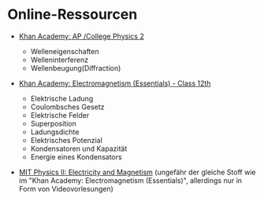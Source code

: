 # Online-Ressourcen
- [Khan Academy: AP /College Physics 2](https://www.khanacademy.org/science/ap-physics-2/ap-light-waves) 
  - Welleneigenschaften
  - Welleninterferenz
  - Wellenbeugung(Diffraction)

- [Khan Academy: Electromagnetism (Essentials) - Class 12th](https://www.khanacademy.org/science/electromagnetism)
  - Elektrische Ladung
  - Coulombsches Gesetz
  - Elektrische Felder
  - Superposition
  - Ladungsdichte
  - Elektrisches Potenzial
  - Kondensatoren und Kapazität
  - Energie eines Kondensators

- [MIT Physics II: Electricity and Magnetism](https://www.youtube.com/watch?v=QpVxj3XrLgk&list=PLyQSN7X0ro2314mKyUiOILaOC2hk6Pc3j) (ungefähr der gleiche Stoff wie im "Khan Academy: Electromagnetism (Essentials)", allerdings nur in Form von Videovorlesungen)


